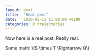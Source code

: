 ```yaml
---
layout: post
title:  "Real post"
date:   2016-02-11 11:00:00 +0100
categories: R trajectories
---
```

<script src="http://cdn.mathjax.org/mathjax/latest/MathJax.js?config=TeX-AMS-MML_HTMLorMML" type="text/javascript"></script>

Now here is a real post. Really real.

Some math: \\(S \times T \Rightarrow Q\\)
